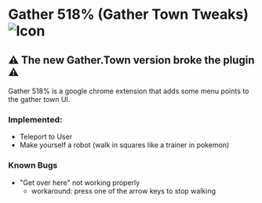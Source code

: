 # Gather 518% (Gather Town Tweaks) ![Icon](https://returnnull.de/images/GT32.png) 

## ⚠️ The new Gather.Town version broke the plugin ⚠️

Gather 518% is a google chrome extension that adds some menu points to the gather town UI.

### Implemented: 
- Teleport to User
- Make yourself a robot (walk in squares like a trainer in pokemon)


### Known Bugs 
- "Get over here" not working properly
   - workaround: press one of the arrow keys to stop walking
